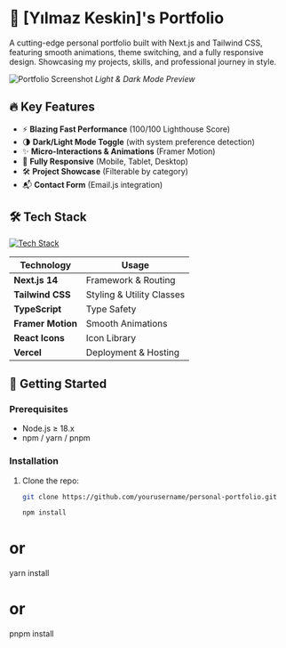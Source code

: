 # 🌌 [Yılmaz Keskin]'s Portfolio

A cutting-edge personal portfolio built with Next.js and Tailwind CSS, featuring smooth animations, theme switching, and a fully responsive design. Showcasing my projects, skills, and professional journey in style.

![Portfolio Screenshot](./public/screenshot.png) *Light & Dark Mode Preview*

## 🔥 **Key Features**
- ⚡ **Blazing Fast Performance** (100/100 Lighthouse Score)  
- 🌗 **Dark/Light Mode Toggle** (with system preference detection)  
- ✨ **Micro-Interactions & Animations** (Framer Motion)  
- 📱 **Fully Responsive** (Mobile, Tablet, Desktop)  
- 🛠 **Project Showcase** (Filterable by category)  
- 📬 **Contact Form** (Email.js integration)  

## 🛠️ **Tech Stack**
[![Tech Stack](https://skillicons.dev/icons?i=nextjs,react,tailwind,ts,vercel,figma,git)](https://skillicons.dev)

| Technology       | Usage                          |
|------------------|--------------------------------|
| **Next.js 14**   | Framework & Routing            |
| **Tailwind CSS** | Styling & Utility Classes      |
| **TypeScript**   | Type Safety                    |
| **Framer Motion**| Smooth Animations              |
| **React Icons**  | Icon Library                   |
| **Vercel**       | Deployment & Hosting           |

## 🚀 **Getting Started**
### **Prerequisites**
- Node.js ≥ 18.x
- npm / yarn / pnpm

### **Installation**
1. Clone the repo:
   ```bash
   git clone https://github.com/yourusername/personal-portfolio.git

   npm install
 # or
yarn install
# or
pnpm install

